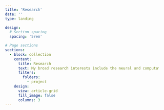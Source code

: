 ```yaml
---
title: 'Research'
date: ''
type: landing

design:
  # Section spacing
  spacing: '5rem'

# Page sections
sections:
  - block: collection
    content:
      title: Research
      text: My broad research interests include the neural and computational principles underlying human cognition, with a special focus on working memory, mental imagery, and related cognitive processes.
      filters:
        folders:
          - project
    design:
      view: article-grid
      fill_image: false
      columns: 3
---
```

